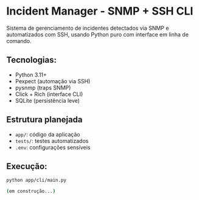 # Incident Manager - SNMP + SSH CLI

Sistema de gerenciamento de incidentes detectados via SNMP e automatizados com SSH, usando Python puro com interface em linha de comando.

## Tecnologias:
- Python 3.11+
- Pexpect (automação via SSH)
- pysnmp (traps SNMP)
- Click + Rich (interface CLI)
- SQLite (persistência leve)

## Estrutura planejada
- `app/`: código da aplicação
- `tests/`: testes automatizados
- `.env`: configurações sensíveis

## Execução:
```bash
python app/cli/main.py

(em construção...)
